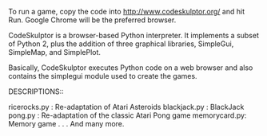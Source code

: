 To run a game, copy the code into http://www.codeskulptor.org/
and hit Run. Google Chrome will be the preferred browser.

CodeSkulptor is a browser-based Python interpreter. It implements a subset of Python 2,
plus the addition of three graphical libraries, SimpleGui, SimpleMap, and SimplePlot.

Basically, CodeSkulptor executes Python code on a web browser and
also contains the simplegui module used to create 
the games.

DESCRIPTIONS::

ricerocks.py : Re-adaptation of Atari Asteroids
blackjack.py : BlackJack 
pong.py 	 : Re-adaptation of the classic Atari Pong game
memorycard.py: Memory game
.
.
.
And many more.
